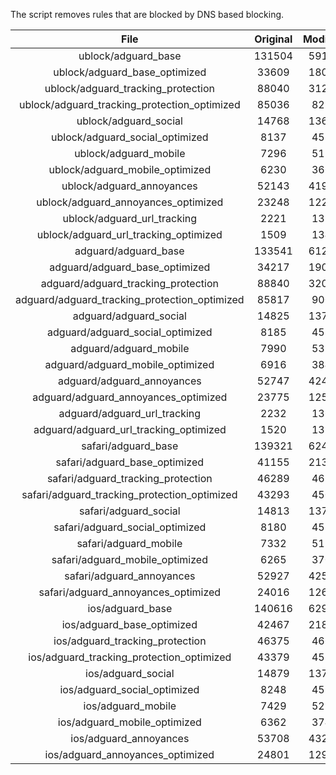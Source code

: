 The script removes rules that are blocked by DNS based blocking.


| File | Original | Modified |
|:----:|:-----:|:-----:|
| ublock/adguard_base | 131504 | 59162 |
| ublock/adguard_base_optimized | 33609 | 18036 |
| ublock/adguard_tracking_protection | 88040 | 31261 |
| ublock/adguard_tracking_protection_optimized | 85036 | 8281 |
| ublock/adguard_social | 14768 | 13694 |
| ublock/adguard_social_optimized | 8137 | 4537 |
| ublock/adguard_mobile | 7296 | 5136 |
| ublock/adguard_mobile_optimized | 6230 | 3667 |
| ublock/adguard_annoyances | 52143 | 41955 |
| ublock/adguard_annoyances_optimized | 23248 | 12257 |
| ublock/adguard_url_tracking | 2221 | 1351 |
| ublock/adguard_url_tracking_optimized | 1509 | 1348 |
| adguard/adguard_base | 133541 | 61238 |
| adguard/adguard_base_optimized | 34217 | 19070 |
| adguard/adguard_tracking_protection | 88840 | 32002 |
| adguard/adguard_tracking_protection_optimized | 85817 | 9006 |
| adguard/adguard_social | 14825 | 13755 |
| adguard/adguard_social_optimized | 8185 | 4584 |
| adguard/adguard_mobile | 7990 | 5320 |
| adguard/adguard_mobile_optimized | 6916 | 3844 |
| adguard/adguard_annoyances | 52747 | 42472 |
| adguard/adguard_annoyances_optimized | 23775 | 12543 |
| adguard/adguard_url_tracking | 2232 | 1360 |
| adguard/adguard_url_tracking_optimized | 1520 | 1357 |
| safari/adguard_base | 139321 | 62453 |
| safari/adguard_base_optimized | 41155 | 21353 |
| safari/adguard_tracking_protection | 46289 | 4656 |
| safari/adguard_tracking_protection_optimized | 43293 | 4505 |
| safari/adguard_social | 14813 | 13738 |
| safari/adguard_social_optimized | 8180 | 4570 |
| safari/adguard_mobile | 7332 | 5177 |
| safari/adguard_mobile_optimized | 6265 | 3702 |
| safari/adguard_annoyances | 52927 | 42573 |
| safari/adguard_annoyances_optimized | 24016 | 12620 |
| ios/adguard_base | 140616 | 62961 |
| ios/adguard_base_optimized | 42467 | 21858 |
| ios/adguard_tracking_protection | 46375 | 4666 |
| ios/adguard_tracking_protection_optimized | 43379 | 4515 |
| ios/adguard_social | 14879 | 13777 |
| ios/adguard_social_optimized | 8248 | 4591 |
| ios/adguard_mobile | 7429 | 5222 |
| ios/adguard_mobile_optimized | 6362 | 3744 |
| ios/adguard_annoyances | 53708 | 43239 |
| ios/adguard_annoyances_optimized | 24801 | 12947 |